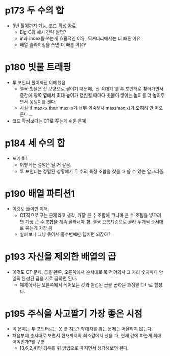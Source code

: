 # p173 두 수의 합

- 3번 풀이까지 가능, 코드 작성 완료
  - Big O와 해시 간략 설명?
  - in과 index를 쓰는게 효율적인 이유, 딕셔너리에서는 더 빠른 이유
  - 배열 슬라이싱을 쓰면 더 빠른 이유?

# p180 빗물 트래핑

- 투 포인터 풀이까진 이해했음
  - 결국 빗물은 산 모양으로 쌓이기 때문에, '산 꼭대기'를 투 포인터로 찾아가면서 중간에 양쪽 옆에서 최대 높이가 갱신될 때마다 빗물이 쌓이는 높이를 더 높여주면서 웅덩이를 센다.
  - 사실 if max<x then max=x가 너무 익숙해서 max(max,x)가 오히려 안 떠오른다...
- 코드 작성보다는 CT로 푸는게 쉬운 문제

# p184 세 수의 합

- 포기!!!!!
  - 어떻게든 설명은 될 거 같음.
  - 투 포인터는 정렬된 상황에서 두 수의 특정 조합을 찾을 때 쓸 수 있는 알고리즘.

# p190 배열 파티션1

- 이것도 풀이만 이해.
  - CT적으로 푸는 문제라고 생각, 가장 큰 수 조합에 그나마 큰 수 조합을 넣으려면 가장 큰 수 조합을 계속 골라내야 함. 결국 오름차순으로 골라 두개씩 순서대로 묶는게 가장 큼
  - 살펴보니 그냥 묶어서 홀수번째만 합치면 되잖아?

# p193 자신을 제외한 배열의 곱

- 이것도 CT 문제, 곱을 왼쪽, 오른쪽에서 순서대로 쭉 적어와서 그 자리 숫자마다 양 옆의 완성된 곱을 서로 곱하면 된다.
  - 예제에서는 오른쪽에서 적어오는 것과 완성된 곱을 곱하는 과정을 하나로 합쳤다.

# p195 주식을 사고팔기 가장 좋은 시점

- 이 문제는 투 포인터로는 못 풀 지도? 최대치를 찾는 문제는 어울리지 않는다.
- 처음부터 순서대로 보면서 현재까지의 최소값에서 샀을 때, 현재 값에 파는게 최대 이익인가?를 구현 
  - [3,6,2,4]인 경우를 위 방법으로 따지면서 생각해보면 된다.
